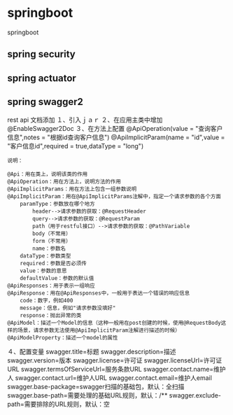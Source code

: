 # springboot
springboot 

## spring security

## spring actuator

## spring swagger2

rest api 文档添加
 １、引入ｊａｒ
 ２、在应用主类中增加　@EnableSwagger2Doc
 ３、在方法上配置
    @ApiOperation(value = "查询客户信息",notes = "根据id查询客户信息")
    @ApiImplicitParam(name = "id",value = "客户信息id",required = true,dataType = "long")
    
    说明：
    
    @Api：用在类上，说明该类的作用
    @ApiOperation：用在方法上，说明方法的作用
    @ApiImplicitParams：用在方法上包含一组参数说明
    @ApiImplicitParam：用在@ApiImplicitParams注解中，指定一个请求参数的各个方面
        paramType：参数放在哪个地方
            header-->请求参数的获取：@RequestHeader
            query-->请求参数的获取：@RequestParam
            path（用于restful接口）-->请求参数的获取：@PathVariable
            body（不常用）
            form（不常用）
            name：参数名
        dataType：参数类型
        required：参数是否必须传
        value：参数的意思
        defaultValue：参数的默认值
    @ApiResponses：用于表示一组响应
    @ApiResponse：用在@ApiResponses中，一般用于表达一个错误的响应信息
        code：数字，例如400
        message：信息，例如"请求参数没填好"
        response：抛出异常的类
    @ApiModel：描述一个Model的信息（这种一般用在post创建的时候，使用@RequestBody这样的场景，请求参数无法使用@ApiImplicitParam注解进行描述的时候）
    @ApiModelProperty：描述一个model的属性
    
 ４、配置变量
   swagger.title=标题
   swagger.description=描述
   swagger.version=版本
   swagger.license=许可证
   swagger.licenseUrl=许可证URL
   swagger.termsOfServiceUrl=服务条款URL
   swagger.contact.name=维护人
   swagger.contact.url=维护人URL
   swagger.contact.email=维护人email
   swagger.base-package=swagger扫描的基础包，默认：全扫描
   swagger.base-path=需要处理的基础URL规则，默认：/**
   swagger.exclude-path=需要排除的URL规则，默认：空
